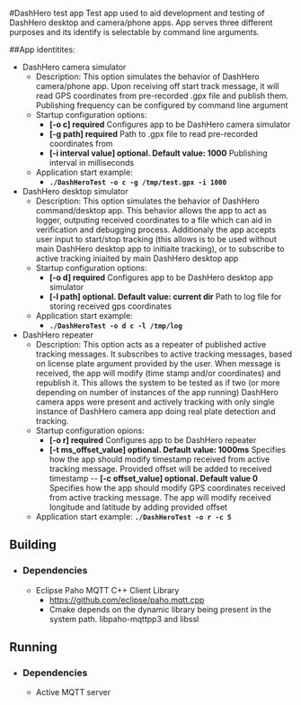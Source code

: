 #DashHero test app
Test app used to aid development and testing of DashHero desktop and camera/phone apps. App serves three different purposes and its identify is selectable by command line arguments.

##App identitites:
- DashHero camera simulator
    - Description: This option simulates the behavior of DashHero camera/phone app. Upon receiving off start track message, it will read GPS coordinates from pre-recorded .gpx file and publish them. Publishing frequency can be configured by command line argument
    - Startup configuration options:
        - **[-o c] required** Configures app to be DashHero camera simulator
        - **[-g path] required** Path to .gpx file to read pre-recorded coordinates from
        - **[-i interval value] optional. Default value: 1000** Publishing interval in milliseconds
    - Application start example:
        - **`./DashHeroTest -o c -g /tmp/test.gpx -i 1000`**
- DashHero desktop simulator
    - Description: This option simulates the behavior of DashHero command/desktop app. This behavior allows the app to act as logger, outputing received coordinates to a file which can aid in verification and debugging process. Additionaly the app accepts user input to start/stop tracking (this allows is to be used without main DashHero desktop app to initiaite tracking), or to subscribe to active tracking iniaited by main DashHero desktop app
    - Startup configuration options:
        - **[-o d] required** Configures app to be DashHero desktop app simulator
        - **[-l path] optional. Default value: current dir** Path to log file for storing received gps coordinates
    - Application start example:
        - **`./DashHeroTest -o d c -l /tmp/log`**
- DashHero repeater
    - Description: This option acts as a repeater of published active tracking messages. It subscribes to active tracking messages, based on license plate argument provided by the user. When message is received, the app will modify (time stamp and/or coordinates) and republish it. This allows the system to be tested as if two (or more depending on number of instances of the app running) DashHero camera apps were present and actively tracking with only single instance of DashHero camera app doing real plate detection and tracking.
    - Startup configuration opions:
        - **[-o r] required** Configures app to be DashHero repeater
        - **[-t ms_offset_value] optional. Default value: 1000ms** Specifies how the app should modify timestamp received from active tracking message. Provided offset will be added to received timestamp
        -- **[-c offset_value] optional. Default value 0** Specifies how the app should modify GPS coordinates received from active tracking message. The app will modify received longitude and latitude by adding provided offset
    - Application start example:
        **`./DashHeroTest -o r -c 5`** 

## Building
- ### Dependencies
    - Eclipse Paho MQTT C++ Client Library
        - https://github.com/eclipse/paho.mqtt.cpp
        - Cmake depends on the dynamic library being present in the system path. libpaho-mqttpp3 and libssl

## Running
- ### Dependencies
    - Active MQTT server